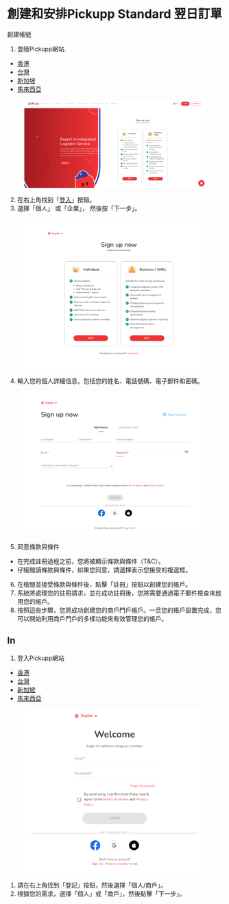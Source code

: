 # 創建和安排Pickupp Standard 翌日訂單

創建帳號

1. 登陸Pickupp網站.

* [香港](https://hk.pickupp.io/)
* [台灣](https://tw.pickupp.io/zh/)
* [新加坡](https://sg.pickupp.io/en/)
* [馬來西亞](https://my.pickupp.io/en/)

<figure><img src="../.gitbook/assets/a1.png" alt=""><figcaption></figcaption></figure>

2. 在右上角找到「[登入](https://portal.hk.pickupp.io/login?_gl=1*kyrxjk*_gcl_aw*R0NMLjE3MTI2NTAyNTEuQ2owS0NRand6dE93QmhEN0FSSXNBUERLbmtCUmlUYUlUdzdJalNLNlpaVVVlX3IwenNXTExNaTVzeVVhWkNVSng4NE5aU0xQYVBTU19RNGFBa3N5RUFMd193Y0I.*_gcl_au*MTc1OTE3NTY2OC4xNzEyMTEzNzU2)」按鈕。
3. 選擇「個人」 或「企業」， 然後按「下一步」。

<figure><img src="../.gitbook/assets/a2.png" alt=""><figcaption></figcaption></figure>

4. 輸入您的個人詳細信息，包括您的姓名、電話號碼、電子郵件和密碼。

<figure><img src="../.gitbook/assets/a3.png" alt=""><figcaption></figcaption></figure>

5. 同意條款與條件

* 在完成註冊過程之前，您將被顯示條款與條件（T\&C）。&#x20;
* 仔細閱讀條款與條件，如果您同意，請選擇表示您接受的複選框。&#x20;

6. 在檢閱並接受條款與條件後，點擊「註冊」按鈕以創建您的帳戶。
7. 系統將處理您的註冊請求，並在成功註冊後，您將需要通過電子郵件檢查來啟用您的帳戶。
8. 按照這些步驟，您將成功創建您的商戶門戶帳戶。一旦您的帳戶設置完成，您可以開始利用商戶門戶的多樣功能來有效管理您的帳戶。

## &#x20;In

1. 登入Pickupp網站

* [香港](https://hk.pickupp.io/)
* [台灣](https://tw.pickupp.io/zh/)
* [新加坡](https://sg.pickupp.io/en/)
* [馬來西亞](https://my.pickupp.io/en/)

<figure><img src="../.gitbook/assets/a4.png" alt=""><figcaption></figcaption></figure>



1. 請在右上角找到「登記」按鈕，然後選擇「個人/商戶」。
2. 根據您的需求，選擇「個人」或「商戶」，然後點擊「下一步」。
